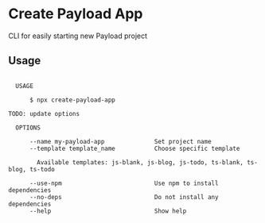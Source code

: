 # Create Payload App

CLI for easily starting new Payload project

## Usage

```text

  USAGE

      $ npx create-payload-app

TODO: update options 

  OPTIONS

      --name my-payload-app              Set project name
      --template template_name           Choose specific template

        Available templates: js-blank, js-blog, js-todo, ts-blank, ts-blog, ts-todo

      --use-npm                          Use npm to install dependencies
      --no-deps                          Do not install any dependencies
      --help                             Show help
```
